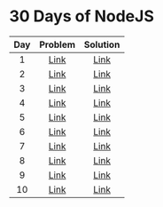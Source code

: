 # 30 Days of NodeJS

| Day | Problem    | Solution    |
| :---:   | :---: | :---: |
| 1 | [Link](/day1/README.md)   | [Link](/day1/day1.js)   |
| 2 | [Link](/day2/README.md)   | [Link](/day2/day2.js)   |
| 3 | [Link](/day3/README.md)   | [Link](/day3/day3.js)   |
| 4 | [Link](/day4/README.md)   | [Link](/day4/day4.js)   |
| 5 | [Link](/day5/README.md)   | [Link](/day5/day5.js)   |
| 6 | [Link](/day6/README.md)   | [Link](/day6/day6.js)   |
| 7 | [Link](/day7/README.md)   | [Link](/day7/day7.js)   |
| 8 | [Link](/day8/README.md)   | [Link](/day8/day8.js)   |
| 9 | [Link](/day9/README.md)   | [Link](/day9/README.md)   |
| 10 | [Link](/day10/README.md)   | [Link](/day10/day10.js)   |